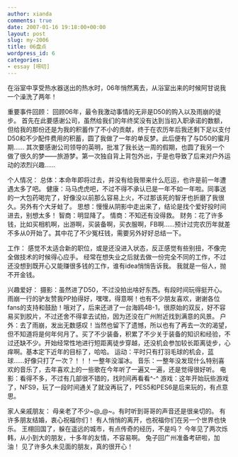 ```yaml
---
author: xianda
comments: true
date: 2007-01-16 19:18:00+00:00
layout: post
slug: my-2006
title: 06盘点
wordpress_id: 6
categories:
- essay [唠叨]
---
```


在浴室中享受热水器送出的热水时，06年悄然离去，从浴室出来的时候阿甘说我一个澡洗了两年！

重要事件回顾：
回顾06年，最令我激动事情的无非是D50的购入以及雨崩的徒步。
首先在此要感谢公司，虽然给我们的年终奖没有达到当初入职承诺的数额，但给我的那份还是为我的积蓄作了不小的贡献，终于在农历年后我还剩下足以支付D50和不少配件费用的积蓄，圆了我做了一年的单反梦。此后便有了与D50的蜜月期……
其次要感谢公司领导的英明，批准了我长达一周的假期，也圆了我另一个做了很久的梦——旅游梦。第一次独自背上背包外出，于是也导致了后来对户外运动的浓烈兴趣……

<!-- more -->

个人情况：
总体：本命年即将过去，并没有给我带来什么厄运，也许是前一年遭遇太多了吧。
健康：马马虎虎吧，不过不得不承认已是一年不如一年啦。同事送的一大包药喝完了，好像没以前那么容易上火，不过那该死的智牙也折磨了我很久。另外有个大牙蛀了。
思想：慢慢从阴影中走出来了，结论是找个爱好投时间进去，别想太多！
智商：明显降了。
情商：不知还有没得救。
财务：花了许多钱，比如买相机啊，出游啊，买装备啊，买衣服啊，FB啊……预计过完农历年就差不多从0开始了。其中花了不少冤枉钱，需要另外好好总结一下。

工作：
感觉不太适合新的职位，或是还没进入状态，反正感觉有些别扭，不像完全做技术的时候得心应手。
经常在想失业之后就去做一份完全不同的工作，不过还没想到既开心又能赚很多钱的工作，谁有idea悄悄告诉我。
我就是一俗人，抛不开金钱。

兴趣爱好：
摄影：虽然进了D50，不过没拍出啥好东西。有段时间玩得挺开心。雨崩一行的驴友赞我PP拍得好，嘿嘿，得意啊！也有不少朋友喜欢，谢谢各位fans的支持和鼓励！哦对了，后来还进了一台海鸥4B-1，很原始的双反，好不容易买到胶片，不过还舍不得拿去试拍，因为还没在广州附近找到满意的风景。
户外：去了雨崩，发出无数感叹！当然也留下了遗憾，所以也有了再去一次的渴望，但不知道将是何年何月了。买了不少装备，积累了不少关于装备的知识和经验，不过还缺不少。开始经常性地进行短距离徒步穿越，还没机会参加较长距离徒步，心痒啊。基本定下近年的目标了，哈哈。
运动：平时只有打羽毛球的机会，蓝球……好像只打了一次？！！！一整年没溜冰。
音乐：一整年没发现什么特别喜欢的音乐了，去年喜欢上的一些歌在今年听了一遍又一遍，还是觉得很好听。
电影：看得不多，不过有几部很不错的，找时间再看看^-^
游戏：这年开始玩些游戏了，NFS9，玩了一段时间通关了就没再玩了，PES5和PES6是后来玩的，有点意思。

家人亲戚朋友：
母亲老了不少~@_@~。有时听到哥哥的声音还是很亲切的。
有许多朋友结婚，衷心祝福你们！
有人悄悄的离开，也祝福你们在另一个世界也快乐。
王栩回国了，躲在遥远的城市，有点传奇的经历，不是吗？
今年见了两次烁韩，从小到大的朋友，十多年的友情，不容易啊。
兔子回广州准备考研啦，加油！
见了许多久未见面的朋友，真的很开心！
